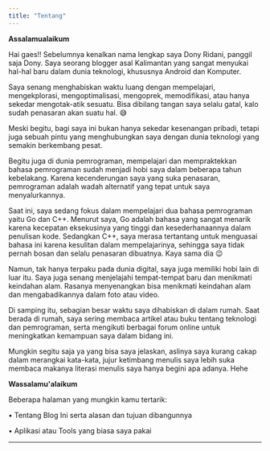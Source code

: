```yaml
---
title: "Tentang"
---
```


**Assalamualaikum** 

Hai gaes!! Sebelumnya kenalkan nama lengkap saya Dony Ridani, panggil saja Dony. Saya seorang blogger asal Kalimantan yang sangat menyukai hal-hal baru dalam dunia teknologi, khususnya Android dan Komputer.

Saya senang menghabiskan waktu luang dengan mempelajari, mengekplorasi, mengoptimalisasi, mengoprek, memodifikasi, atau hanya sekedar mengotak-atik sesuatu. Bisa dibilang tangan saya selalu gatal, kalo sudah penasaran akan suatu hal. 😅

Meski begitu, bagi saya ini bukan hanya sekedar kesenangan pribadi, tetapi juga sebuah pintu yang menghubungkan saya dengan dunia teknologi yang semakin berkembang pesat.

Begitu juga di dunia pemrograman, mempelajari dan mempraktekkan bahasa pemrograman sudah menjadi hobi saya dalam beberapa tahun kebelakang. Karena kecenderungan saya yang suka penasaran, pemrograman adalah wadah alternatif yang tepat untuk saya menyalurkannya.

Saat ini, saya sedang fokus dalam mempelajari dua bahasa pemrograman yaitu Go dan C++. Menurut saya, Go adalah bahasa yang sangat menarik karena kecepatan eksekusinya yang tinggi dan kesederhanaannya dalam penulisan kode. Sedangkan C++, saya merasa tertantang untuk menguasai bahasa ini karena kesulitan dalam mempelajarinya, sehingga saya tidak pernah bosan dan selalu penasaran dibuatnya. Kaya sama dia 😉

Namun, tak hanya terpaku pada dunia digital, saya juga memiliki hobi lain di luar itu. Saya juga senang menjelajahi tempat-tempat baru dan menikmati keindahan alam. Rasanya menyenangkan bisa menikmati keindahan alam dan mengabadikannya dalam foto atau video.

Di samping itu, sebagian besar waktu saya dihabiskan di dalam rumah. Saat berada di rumah, saya sering membaca artikel atau buku tentang teknologi dan pemrograman, serta mengikuti berbagai forum online untuk meningkatkan kemampuan saya dalam bidang ini.

Mungkin segitu saja ya yang bisa saya jelaskan, aslinya saya kurang cakap dalam merangkai kata-kata, jujur ketimbang menulis saya lebih suka membaca makanya literasi menulis saya hanya begini apa adanya. Hehe

**Wassalamu'alaikum** 

Beberapa halaman yang mungkin kamu tertarik:

• Tentang Blog Ini serta alasan dan tujuan dibangunnya

• Aplikasi atau Tools yang biasa saya pakai

---
